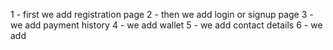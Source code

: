 1 - first we add registration page
2 - then we add login or signup page
3 - we add payment history
4 - we add wallet
5 - we add contact details
6 - we add 
